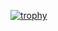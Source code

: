 [![trophy](https://github-profile-trophy.vercel.app/?username=massif-01&theme=flat)](https://github.com/ryo-ma/github-profile-trophy)

